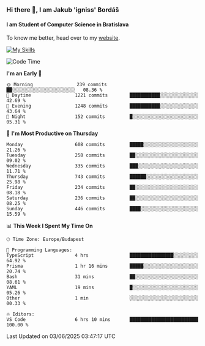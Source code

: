 ### Hi there 👋, I am Jakub 'igniss' Bordáš

#### I am Student of Computer Science in Bratislava
To know me better, head over to my [website](https://bordas.sk).

[![My Skills](https://skillicons.dev/icons?i=js,typescript,html,css,figma,svelte,vue,next,postgresql,nest,express,nodejs)](https://bordas.sk)


<!--START_SECTION:waka-->
![Code Time](http://img.shields.io/badge/Code%20Time-1%2C921%20hrs%2043%20mins-blue)

**I'm an Early 🐤** 

```text
🌞 Morning                239 commits         ██░░░░░░░░░░░░░░░░░░░░░░░   08.36 % 
🌆 Daytime                1221 commits        ███████████░░░░░░░░░░░░░░   42.69 % 
🌃 Evening                1248 commits        ███████████░░░░░░░░░░░░░░   43.64 % 
🌙 Night                  152 commits         █░░░░░░░░░░░░░░░░░░░░░░░░   05.31 % 
```
📅 **I'm Most Productive on Thursday** 

```text
Monday                   608 commits         █████░░░░░░░░░░░░░░░░░░░░   21.26 % 
Tuesday                  258 commits         ██░░░░░░░░░░░░░░░░░░░░░░░   09.02 % 
Wednesday                335 commits         ███░░░░░░░░░░░░░░░░░░░░░░   11.71 % 
Thursday                 743 commits         ██████░░░░░░░░░░░░░░░░░░░   25.98 % 
Friday                   234 commits         ██░░░░░░░░░░░░░░░░░░░░░░░   08.18 % 
Saturday                 236 commits         ██░░░░░░░░░░░░░░░░░░░░░░░   08.25 % 
Sunday                   446 commits         ████░░░░░░░░░░░░░░░░░░░░░   15.59 % 
```


📊 **This Week I Spent My Time On** 

```text
🕑︎ Time Zone: Europe/Budapest

💬 Programming Languages: 
TypeScript               4 hrs               ████████████████░░░░░░░░░   64.92 % 
Prisma                   1 hr 16 mins        █████░░░░░░░░░░░░░░░░░░░░   20.74 % 
Bash                     31 mins             ██░░░░░░░░░░░░░░░░░░░░░░░   08.61 % 
YAML                     19 mins             █░░░░░░░░░░░░░░░░░░░░░░░░   05.26 % 
Other                    1 min               ░░░░░░░░░░░░░░░░░░░░░░░░░   00.33 % 

🔥 Editors: 
VS Code                  6 hrs 10 mins       █████████████████████████   100.00 % 
```


 Last Updated on 03/06/2025 03:47:17 UTC
<!--END_SECTION:waka-->
